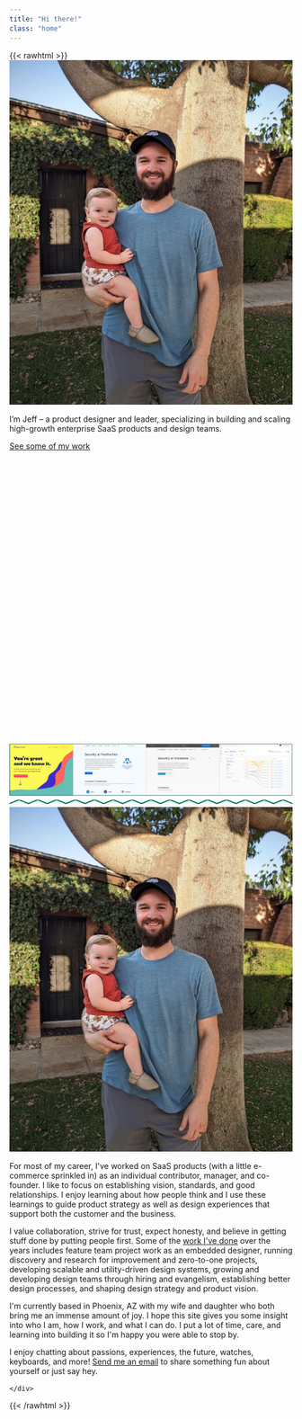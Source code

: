 ```yaml
---
title: "Hi there!"
class: "home"
---
```


{{< rawhtml >}}
<img src="jeff-and-child.jpg" alt="Jeff and child" class="hidden">

<div class="font-semibold text-2xl pb-14 sm:pb-20 text-emerald-900">
    I’m Jeff – a product designer and leader, specializing in building and scaling high-growth enterprise SaaS products and design teams.
</div>

<div>
    <a href="/work" class="group block mb-24 !no-underline">
    <div class="relative max-w-xl flex items-center">
        <p class="text-xl font-semibold text-emerald-900 flex items-center group-hover:text-emerald-700 transition-all duration-100 ease-in-out mb-2">
            See some of my work
            <span class="h-8 w-6 ml-2 transform transition-all duration-100 ease-in-out group-hover:translate-x-0.5">
                <svg class="h-full w-full transition-all duration-100 ease-in-out stroke-current text-emerald-900 group-hover:stroke-emerald-700 group-active:scale-100 group-hover:scale-101" fill="none" viewBox="0 0 24 24"> <path stroke-linecap="round" stroke-linejoin="round" stroke-width="2" d="M14 5l7 7m0 0l-7 7m7-7H3"></path></svg>
            </span>
        </p>
    </div>
    <div class="">
        <div class="aspect-w-16 aspect-h-9 rounded overflow-hidden ring-1 ring-emerald-900 group-hover:ring-2 group-hover:ring-emerald-700 transition-all duration-150 ease-in-out">
            <img src="ui-teaser.jpg" alt="ui-teaser" class="w-full h-full object-cover">
        </div>
    </div>
</a>
</div>

<div class="w-full my-8 pb-8 sm:pb-16">
    <svg class="w-full h-8" viewBox="0 0 3000 60" xmlns="http://www.w3.org/2000/svg" fill="none"> <path d="M0 40 L100 0 L200 40 L300 0 L400 40 L500 0 L600 40 L700 0 L800 40 L900 0 L1000 40 L1100 0 L1200 40 L1300 0 L1400 40 L1500 0 L1600 40 L1700 0 L1800 40 L1900 0 L2000 40 L2100 0 L2200 40 L2300 0 L2400 40 L2500 0 L2600 40 L2700 0 L2800 40 L2900 0 L3000 40" 
        stroke="#047857" 
        stroke-width="12" 
        stroke-linecap="round" 
        stroke-linejoin="round"/> </svg>
</div>

<div class="flex flex-col md:block">
    <div class="order-2 md:float-right sm:w-72 mx-auto md:ml-4 mb-4 pt-4 md:pt-2">
    <a href="/photos">
        <img src="jeff-and-child.jpg" alt="Jeff and child" class="w-full rounded overflow-hidden ring-emerald-800 ring-1 cursor-default active:scale-99 hover:ring-2 active:ring-1 transition-all duration-150">
    </a>
</div>
    <div class="order-1">
        <p>
        For most of my career, I've worked on SaaS products (with a little e-commerce sprinkled in) as an individual contributor, manager, and co-founder. I like to focus on establishing vision, standards, and good relationships. I enjoy learning about how people think and I use these learnings to guide product strategy as well as design experiences that support both the customer and the business.
        </p>
        <p>I value collaboration, strive for trust, expect honesty, and believe in getting stuff done by putting people first. Some of the <a href="/work">work I've done</a> over the years includes feature team project work as an embedded designer, running discovery and research for improvement and zero-to-one projects, developing scalable and utility-driven design systems, growing and developing design teams through hiring and evangelism, establishing better design processes, and shaping design strategy and product vision.
        </p>
        <p>
        I'm currently based in Phoenix, AZ with my wife and daughter who both bring me an immense amount of joy. I hope this site gives you some insight into who I am, how I work, and what I can do. I put a lot of time, care, and learning into building it so I'm happy you were able to stop by.
        </p>
        <p>I enjoy chatting about passions, experiences, the future, watches, keyboards, and more! <a href="mailto:hi@jefforshalick.com">Send me an email</a> to share something fun about yourself or just say hey.
        </p>
        
    </div>
</div>

{{< /rawhtml >}}


<!-- I also have a passion for [designing & building architecture](/design-build/), especially when it comes to adaptive reuse; blending new building practices, materials, and technologies with existing buildings, structures, and environments.